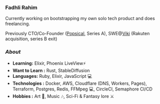 ### Fadhli Rahim

Currently working on bootstrapping my own solo tech product and does freelancing.

Previously CTO/Co-Founder ([Popsical](https://popsical.com), Series A), SWE@[Viki](https://viki.com) (Rakuten acquisition, series B exit)

### <i>About</i>
-  **Learning:** Elixir, Phoenix LiveView:zap:
-  **Want to Learn :** Rust, StableDiffusion 
-  **Languages:** Ruby, Elixir, JavaScript 💻
-  **Technologies  :** Docker, AWS, Cloudflare (DNS, Workers, Pages), Terraform, Postgres, Redis, FFMpeg 💻, CircleCI, Semaphore CI/CD
-  **Hobbies :** Art :art:, Music :notes:, Sci-Fi & Fantasy lore :crossed_swords:




